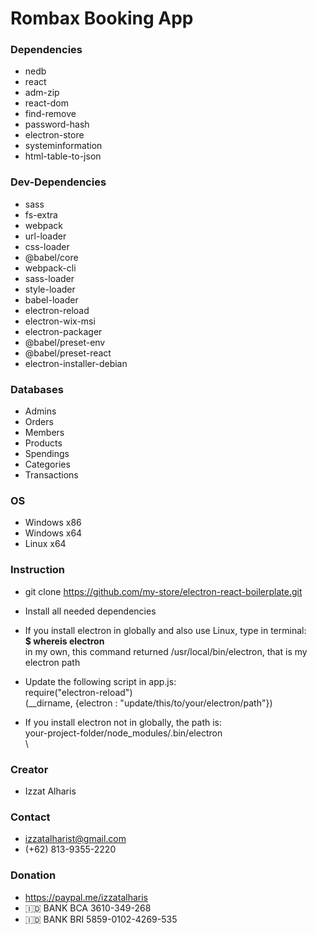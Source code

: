 # Rombax Booking App

### Dependencies
* nedb
* react
* adm-zip
* react-dom
* find-remove
* password-hash
* electron-store
* systeminformation
* html-table-to-json

### Dev-Dependencies
* sass 
* fs-extra
* webpack 
* url-loader
* css-loader 
* @babel/core 
* webpack-cli 
* sass-loader 
* style-loader 
* babel-loader
* electron-reload
* electron-wix-msi
* electron-packager
* @babel/preset-env 
* @babel/preset-react 
* electron-installer-debian

### Databases
* Admins
* Orders
* Members
* Products
* Spendings
* Categories
* Transactions

### OS
* Windows x86
* Windows x64
* Linux x64

### Instruction
* git clone https://github.com/my-store/electron-react-boilerplate.git
* Install all needed dependencies
* If you install electron in globally and also use Linux, type in terminal:
\
**$ whereis electron**
\
in my own, this command returned /usr/local/bin/electron, that is my electron path

* Update the following script in app.js:
\
require("electron-reload")
\
(__dirname, {electron : "update/this/to/your/electron/path"})

* If you install electron not in globally, the path is:
\
your-project-folder/node_modules/.bin/electron
\
\
### Creator
* Izzat Alharis

### Contact
* izzatalharist@gmail.com
* (+62) 813-9355-2220

### Donation
* https://paypal.me/izzatalharis
* 🇮🇩 BANK BCA 3610-349-268
* 🇮🇩 BANK BRI 5859-0102-4269-535